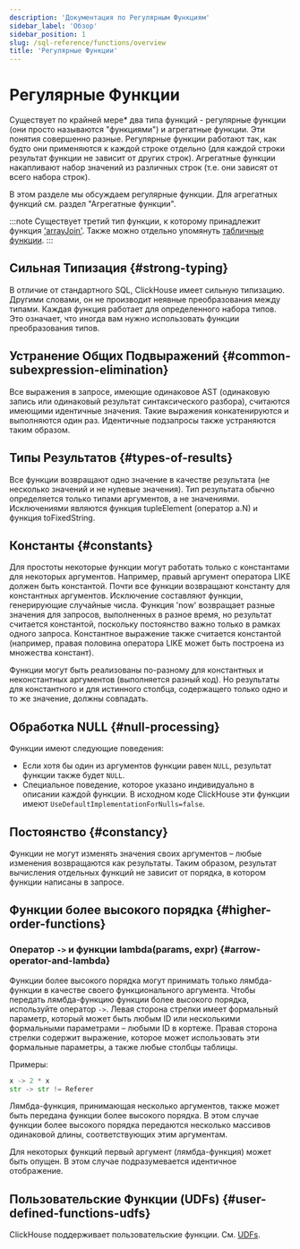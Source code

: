 ```yaml
---
description: 'Документация по Регулярным Функциям'
sidebar_label: 'Обзор'
sidebar_position: 1
slug: /sql-reference/functions/overview
title: 'Регулярные Функции'
---
```



# Регулярные Функции

Существует по крайней мере\* два типа функций - регулярные функции (они просто называются "функциями") и агрегатные функции. Эти понятия совершенно разные. Регулярные функции работают так, как будто они применяются к каждой строке отдельно (для каждой строки результат функции не зависит от других строк). Агрегатные функции накапливают набор значений из различных строк (т.е. они зависят от всего набора строк).

В этом разделе мы обсуждаем регулярные функции. Для агрегатных функций см. раздел "Агрегатные функции".

:::note 
Существует третий тип функции, к которому принадлежит функция ['arrayJoin'](../functions/array-join.md). Также можно отдельно упомянуть [табличные функции](../table-functions/index.md).
:::

## Сильная Типизация {#strong-typing}

В отличие от стандартного SQL, ClickHouse имеет сильную типизацию. Другими словами, он не производит неявные преобразования между типами. Каждая функция работает для определенного набора типов. Это означает, что иногда вам нужно использовать функции преобразования типов.

## Устранение Общих Подвыражений {#common-subexpression-elimination}

Все выражения в запросе, имеющие одинаковое AST (одинаковую запись или одинаковый результат синтаксического разбора), считаются имеющими идентичные значения. Такие выражения конкатенируются и выполняются один раз. Идентичные подзапросы также устраняются таким образом.

## Типы Результатов {#types-of-results}

Все функции возвращают одно значение в качестве результата (не несколько значений и не нулевые значения). Тип результата обычно определяется только типами аргументов, а не значениями. Исключениями являются функция tupleElement (оператор a.N) и функция toFixedString.

## Константы {#constants}

Для простоты некоторые функции могут работать только с константами для некоторых аргументов. Например, правый аргумент оператора LIKE должен быть константой. Почти все функции возвращают константу для константных аргументов. Исключение составляют функции, генерирующие случайные числа. Функция 'now' возвращает разные значения для запросов, выполненных в разное время, но результат считается константой, поскольку постоянство важно только в рамках одного запроса. Константное выражение также считается константой (например, правая половина оператора LIKE может быть построена из множества констант).

Функции могут быть реализованы по-разному для константных и неконстантных аргументов (выполняется разный код). Но результаты для константного и для истинного столбца, содержащего только одно и то же значение, должны совпадать.

## Обработка NULL {#null-processing}

Функции имеют следующие поведения:

- Если хотя бы один из аргументов функции равен `NULL`, результат функции также будет `NULL`.
- Специальное поведение, которое указано индивидуально в описании каждой функции. В исходном коде ClickHouse эти функции имеют `UseDefaultImplementationForNulls=false`.

## Постоянство {#constancy}

Функции не могут изменять значения своих аргументов – любые изменения возвращаются как результаты. Таким образом, результат вычисления отдельных функций не зависит от порядка, в котором функции написаны в запросе.

## Функции более высокого порядка {#higher-order-functions}

### Оператор `->` и функции lambda(params, expr) {#arrow-operator-and-lambda}

Функции более высокого порядка могут принимать только лямбда-функции в качестве своего функционального аргумента. Чтобы передать лямбда-функцию функции более высокого порядка, используйте оператор `->`. Левая сторона стрелки имеет формальный параметр, который может быть любым ID или несколькими формальными параметрами – любыми ID в кортеже. Правая сторона стрелки содержит выражение, которое может использовать эти формальные параметры, а также любые столбцы таблицы.

Примеры:

```python
x -> 2 * x
str -> str != Referer
```

Лямбда-функция, принимающая несколько аргументов, также может быть передана функции более высокого порядка. В этом случае функции более высокого порядка передаются несколько массивов одинаковой длины, соответствующих этим аргументам.

Для некоторых функций первый аргумент (лямбда-функция) может быть опущен. В этом случае подразумевается идентичное отображение.

## Пользовательские Функции (UDFs) {#user-defined-functions-udfs}

ClickHouse поддерживает пользовательские функции. См. [UDFs](../functions/udf.md).
